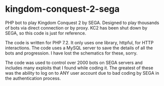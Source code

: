 # kingdom-conquest-2-sega
PHP bot to play Kingdom Conquest 2 by SEGA. Designed to play thousands of bots via direct connection or by proxy. KC2 has been shut down by SEGA, so this code is just for reference.

The code is written for PHP 7.2. It only uses one library, httpful, for HTTP interactions.
The code uses a MySQL server to save the details of all the bots and progression. I have lost the schematics for these, sorry.

The code was used to control over 2000 bots on SEGA servers and includes many exploits that I found while coding it. The greatest of these was the ability to log on to ANY user account due to bad coding by SEGA in the authentication process.
